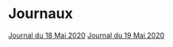 # Journaux

[Journal du 18 Mai 2020](https://github.com/reseau-2020/projet-one/blob/master/journal%20de%20bord/2020-05-18-journal.md)
[Journal du 19 Mai 2020](https://github.com/reseau-2020/projet-one/blob/master/journal%20de%20bord/2020-05-19-journal.md)
